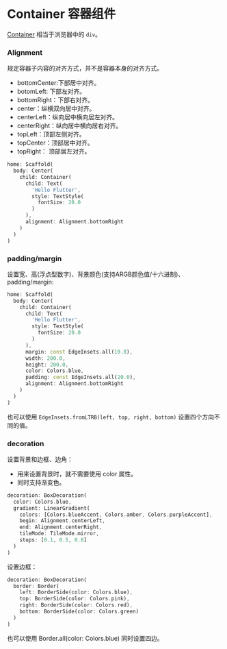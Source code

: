 # Container 容器组件

[Container](https://docs.flutter.io/flutter/widgets/Container-class.html) 相当于浏览器中的 `div`。

### Alignment

规定容器子内容的对齐方式，并不是容器本身的对齐方式。

- bottomCenter:下部居中对齐。
- botomLeft: 下部左对齐。
- bottomRight：下部右对齐。
- center：纵横双向居中对齐。
- centerLeft：纵向居中横向居左对齐。
- centerRight：纵向居中横向居右对齐。
- topLeft：顶部左侧对齐。
- topCenter：顶部居中对齐。
- topRight： 顶部居左对齐。

``` dart
home: Scaffold(
  body: Center(
    child: Container(
      child: Text(
        'Hello Flutter',
        style: TextStyle(
          fontSize: 20.0
        )
      ),
      alignment: Alignment.bottomRight
    )
  )
)
```

### padding/margin

设置宽、高(浮点型数字)、背景颜色(支持ARGB颜色值/十六进制)、padding/margin:

``` dart
home: Scaffold(
  body: Center(
    child: Container(
      child: Text(
        'Hello Flutter',
        style: TextStyle(
          fontSize: 20.0
        )
      ),
      margin: const EdgeInsets.all(10.0),
      width: 200.0,
      height: 200.0,
      color: Colors.blue,
      padding: const EdgeInsets.all(20.0),
      alignment: Alignment.bottomRight
    )
  )
)
```

也可以使用 `EdgeInsets.fromLTRB(left, top, right, bottom)` 设置四个方向不同的值。

### decoration

设置背景和边框、边角：
- 用来设置背景时，就不需要使用 color 属性。
- 同时支持渐变色。

``` dart
decoration: BoxDecoration(
  color: Colors.blue,
  gradient: LinearGradient(
    colors: [Colors.blueAccent, Colors.amber, Colors.purpleAccent],
    begin: Alignment.centerLeft,
    end: Alignment.centerRight,
    tileMode: TileMode.mirror,
    stops: [0.1, 0.5, 0.8]
  )
)
```

设置边框：

``` dart
decoration: BoxDecoration(
  border: Border(
    left: BorderSide(color: Colors.blue),
    top: BorderSide(color: Colors.pink),
    right: BorderSide(color: Colors.red),
    bottom: BorderSide(color: Colors.green)
  )
)
```

也可以使用 Border.all(color: Colors.blue) 同时设置四边。
